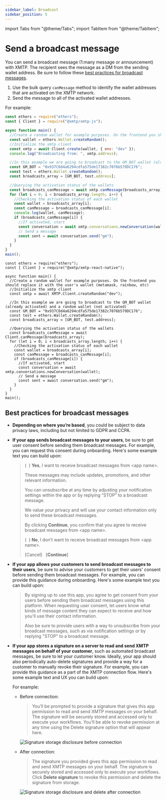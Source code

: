```yaml
---
sidebar_label: Broadcast
sidebar_position: 5
---
```


import Tabs from "@theme/Tabs";
import TabItem from "@theme/TabItem";

# Send a broadcast message

You can send a broadcast message (1:many message or announcement) with XMTP. The recipient sees the message as a DM from the sending wallet address. Be sure to follow these [best practices for broadcast messages](#best-practices-for-broadcast-messages).

1. Use the bulk query `canMessage` method to identify the wallet addresses that are activated on the XMTP network.
2. Send the message to all of the activated wallet addresses.

For example:

<Tabs groupId="sdk-langs">
<TabItem value="js" label="JavaScript"  attributes={{className: "js_tab"}}>

```js
const ethers = require("ethers");
const { Client } = require("@xmtp/xmtp-js");

async function main() {
  //Create a random wallet for example purposes. On the frontend you should replace it with the user's wallet (metamask, rainbow, etc)
  const wallet = ethers.Wallet.createRandom();
  //Initialize the xmtp client
  const xmtp = await Client.create(wallet, { env: "dev" });
  console.log("Broadcasting from: ", xmtp.address);

  //In this example we are going to broadcast to the GM_BOT wallet (already activated) and a random wallet (not activated)
  const GM_BOT = "0x937C0d4a6294cdfa575de17382c7076b579DC176";
  const test = ethers.Wallet.createRandom();
  const broadcasts_array = [GM_BOT, test.address];

  //Querying the activation status of the wallets
  const broadcasts_canMessage = await xmtp.canMessage(broadcasts_array);
  for (let i = 0; i < broadcasts_array.length; i++) {
    //Checking the activation status of each wallet
    const wallet = broadcasts_array[i];
    const canMessage = broadcasts_canMessage[i];
    console.log(wallet, canMessage);
    if (broadcasts_canMessage[i]) {
      //If activated, start
      const conversation = await xmtp.conversations.newConversation(wallet);
      // Send a message
      const sent = await conversation.send("gm");
    }
  }
}
main();
```

</TabItem>
<TabItem value="rn" label="React Native"  attributes={{className: "rn_tab"}}>

```tsx
const ethers = require("ethers");
const { Client } = require("@xmtp/xmtp-react-native");

async function main() {
  //Create a random wallet for example purposes. On the frontend you should replace it with the user's wallet (metamask, rainbow, etc)
  //Initialize the xmtp client
  const xmtp = await XMTP.Client.createRandom("dev");

  //In this example we are going to broadcast to the GM_BOT wallet (already activated) and a random wallet (not activated)
  const GM_BOT = "0x937C0d4a6294cdfa575de17382c7076b579DC176";
  const test = ethers.Wallet.createRandom();
  const broadcasts_array = [GM_BOT, test.address];

  //Querying the activation status of the wallets
  const broadcasts_canMessage = await Client.canMessage(broadcasts_array);
  for (let i = 0; i < broadcasts_array.length; i++) {
    //Checking the activation status of each wallet
    const wallet = broadcasts_array[i];
    const canMessage = broadcasts_canMessage[i];
    if (broadcasts_canMessage[i]) {
      //If activated, start
      const conversation = await xmtp.conversations.newConversation(wallet);
      // Send a message
      const sent = await conversation.send("gm");
    }
  }
}
main();
```

</TabItem>
</Tabs>

## Best practices for broadcast messages

- **Depending on where you’re based**, you could be subject to data privacy laws, including but not limited to GDPR and CCPA.

- **If your app sends broadcast messages to your users**, be sure to get user consent before sending them broadcast messages. For example, you can request this consent during onboarding. Here's some example text you can build upon:

  > (&nbsp;&nbsp;) **Yes**, I want to receive broadcast messages from &lt;app name&gt;.
  >
  > These messages may include updates, promotions, and other relevant information.
  >
  > You can unsubscribe at any time by adjusting your notification settings within the app or by replying “STOP” to a broadcast message.
  >
  > We value your privacy and will use your contact information only to send these broadcast messages.
  >
  > By clicking **Continue**, you confirm that you agree to receive broadcast messages from &lt;app name&gt;.
  >
  > (&nbsp;&nbsp;) **No**, I don’t want to receive broadcast messages from &lt;app name&gt;.
  >
  > [Cancel]&nbsp;&nbsp;&nbsp;[**Continue**]

- **If your app allows your customers to send broadcast messages to their users**, be sure to advise your customers to get their users' consent before sending them broadcast messages. For example, you can provide this guidance during onboarding. Here's some example text you can build upon:

  > By signing up to use this app, you agree to get consent from your users before sending them broadcast messages using this platform. When requesting user consent, let users know what kinds of message content they can expect to receive and how you'll use their contact information.
  >
  > Also be sure to provide users with a way to unsubscribe from your broadcast messages, such as via notification settings or by replying "STOP" to a broadcast message.

- **If your app stores a signature on a server to read and send XMTP messages on behalf of your customer**, such as automated broadcast messages, be sure to let your customer know. Ideally, your app should also periodically auto-delete signatures and provide a way for a customer to manually revoke their signature. For example, you can provide this guidance as a part of the XMTP connection flow. Here's some example text and UX you can build upon:

  For example:

  - Before connection:

    > You’ll be prompted to provide a signature that gives this app permission to read and send XMTP messages on your behalf. The signature will be securely stored and accessed only to execute your workflows. You’ll be able to revoke permission at any time using the Delete signature option that will appear here.

    ![Signature storage disclosure before connection](/img/sig-store-disclosure-connect.png)

  - After connection:

    > The signature you provided gives this app permission to read and send XMTP messages on your behalf. The signature is securely stored and accessed only to execute your workflows. Click **Delete signature** to revoke this permission and delete the signature from storage.

    ![Signature storage disclosure and delete after connection](/img/sig-store-disclosure-delete.png)
